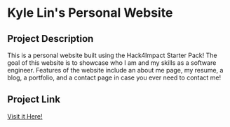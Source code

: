 # Kyle Lin's Personal Website
## Project Description
This is a personal website built using the Hack4Impact Starter Pack! The goal of this website is to showcase who I am and my skills as a software engineer. 
Features of the website include an about me page, my resume, a blog, a portfolio, and a contact page in case you ever need to contact me! 
## Project Link
[Visit it Here!](https://kylelin23.github.io)
